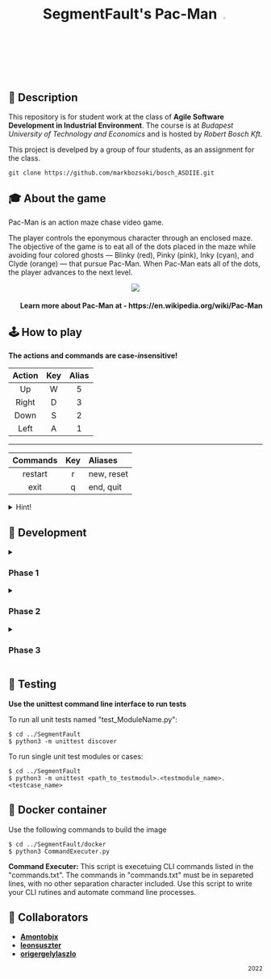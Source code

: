 <h1 align="center">SegmentFault's Pac-Man <img src="https://www.cs.toronto.edu/~ylzhang/csc309w16/t6/pacman.gif" width="3%"></h1>

## :scroll: Description

This repository is for student work at the class of **Agile Software Development in Industrial Environment**. The course is at *Budapest University of Technology and Economics* and is hosted by *Robert Bosch Kft*.

This project is develped by a group of four students, as an assignment for the class.


```
git clone https://github.com/markbozsoki/bosch_ASDIIE.git
```

## :mortar_board: About the game

Pac-Man is an action maze chase video game.

The player controls the eponymous character through an enclosed maze. The objective of the game is to eat all of the dots placed in the maze while avoiding four colored ghosts — Blinky (red), Pinky (pink), Inky (cyan), and Clyde (orange) — that pursue Pac-Man. When Pac-Man eats all of the dots, the player advances to the next level.

<p align="center"><img src="https://acegif.com/wp-content/uploads/2022/fzk5d/30-huge-maze-pacman.gif"></p>

<h4 align="right">Learn more about Pac-Man at - https://en.wikipedia.org/wiki/Pac-Man</h4>

## :joystick: How to play

**The actions and commands are case-*in*sensitive!**

| Action | Key | Alias |
| :---: | :---: | :---: |
| Up | W | 5 |
| Right | D | 3 |
| Down | S | 2 |
| Left | A | 1 |

---

| Commands | Key | Aliases |
| :---: | :---: | :--- |
| restart | r | new, reset |
| exit | q | end, quit |

<details><summary>Hint!</summary><br>
Every words listed in the Commands table are valid command. Except "Commands", "Key" and "Aliases"... :wink:
</details>

## :rocket: Development

<details><summary><h3> Phase 1 </h3></summary>

- [x] Empty map without walls
- [x] Can move left, right, up, down
- [x] Step after some seconds
- [x] Collect points
- [x] Game terminates after a given timesteps

</details>

<details><summary><h3> Phase 2 </h3></summary>

- [x] Implement wall features on the sides
- [x] Extend to in-map walls (walls inside the map)
- [x] Game Over feature (hits wall = die)
- [X] Implement at least 3 unit tests

</details>

<details><summary><h3> Phase 3 </h3></summary>

Make a script for creating a docker container for the game
- [ ] Create docker image with Ubuntu
- [ ] Install python3 and python3-pip
- [ ] Create a requirements.txt file with the list of the Python packages required
- [X] Copy the requirements.txt file into the container
- [ ] Install the contents of the file with pip
- [ ] List installed packages

</details>

## :toolbox: Testing

**Use the unittest command line interface to run tests**

To run all unit tests named "test_ModuleName.py":
```
$ cd ../SegmentFault
$ python3 -m unittest discover
```


To run single unit test modules or cases:
```
$ cd ../SegmentFault
$ python3 -m unittest <path_to_testmodul>.<testmodule_name>.<testcase_name>
```

## :whale: Docker container

Use the following commands to build the image
```
$ cd ../SegmentFault/docker
$ python3 CommandExecuter.py
```

**Command Executer:**
This script is execetuing CLI commands listed in the "commands.txt". The commands in "commands.txt" must be in separeted lines, with no other separation character included. Use this script to write your CLI rutines and automate command line processes.

## :muscle: Collaborators
  
  - [**Amontobix**](https://github.com/Amontobix)
  - [**leonsuszter**](https://github.com/leonsuszter)
  - [**origergelylaszlo**](https://github.com/origergelylaszlo)

<p align="right"><sub>2022</sub></p>

